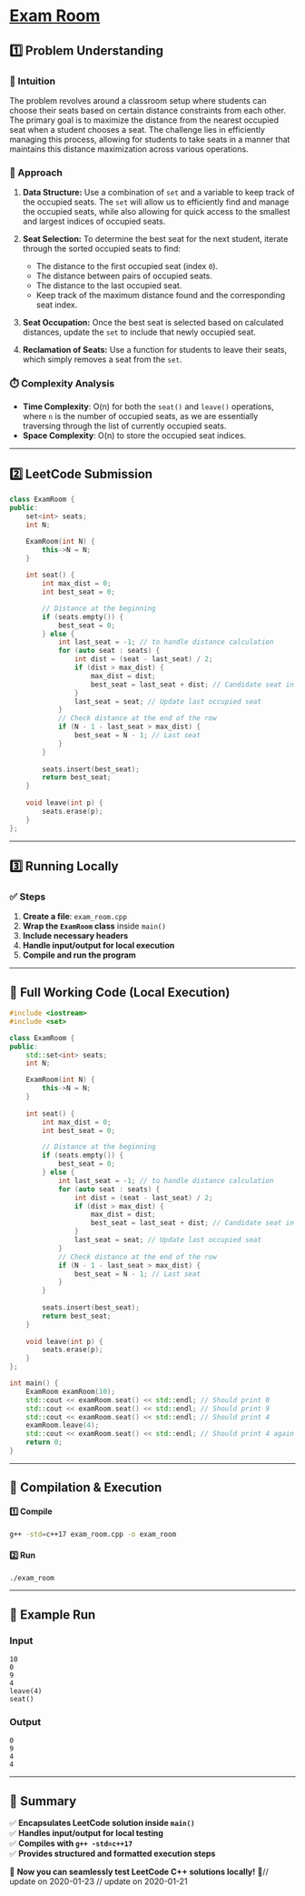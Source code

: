 # **[Exam Room](https://leetcode.com/problems/exam-room/description/)**  

## **1️⃣ Problem Understanding**  
### **📌 Intuition**  
The problem revolves around a classroom setup where students can choose their seats based on certain distance constraints from each other. The primary goal is to maximize the distance from the nearest occupied seat when a student chooses a seat. The challenge lies in efficiently managing this process, allowing for students to take seats in a manner that maintains this distance maximization across various operations.

### **🚀 Approach**  
1. **Data Structure:** Use a combination of `set` and a variable to keep track of the occupied seats. The `set` will allow us to efficiently find and manage the occupied seats, while also allowing for quick access to the smallest and largest indices of occupied seats.
  
2. **Seat Selection:** To determine the best seat for the next student, iterate through the sorted occupied seats to find:
   - The distance to the first occupied seat (index `0`).
   - The distance between pairs of occupied seats.
   - The distance to the last occupied seat.
   - Keep track of the maximum distance found and the corresponding seat index.

3. **Seat Occupation:** Once the best seat is selected based on calculated distances, update the `set` to include that newly occupied seat.

4. **Reclamation of Seats:** Use a function for students to leave their seats, which simply removes a seat from the `set`.

### **⏱️ Complexity Analysis**  
- **Time Complexity**: O(n) for both the `seat()` and `leave()` operations, where `n` is the number of occupied seats, as we are essentially traversing through the list of currently occupied seats.
- **Space Complexity**: O(n) to store the occupied seat indices.

---  

## **2️⃣ LeetCode Submission**  
```cpp
class ExamRoom {
public:
    set<int> seats;
    int N;

    ExamRoom(int N) {
        this->N = N;
    }
    
    int seat() {
        int max_dist = 0;
        int best_seat = 0;

        // Distance at the beginning
        if (seats.empty()) {
            best_seat = 0; 
        } else {
            int last_seat = -1; // to handle distance calculation
            for (auto seat : seats) {
                int dist = (seat - last_seat) / 2;
                if (dist > max_dist) {
                    max_dist = dist;
                    best_seat = last_seat + dist; // Candidate seat in between
                }
                last_seat = seat; // Update last occupied seat
            }
            // Check distance at the end of the row
            if (N - 1 - last_seat > max_dist) {
                best_seat = N - 1; // Last seat
            }
        }
        
        seats.insert(best_seat);
        return best_seat;
    }
    
    void leave(int p) {
        seats.erase(p);
    }
};
```  

---  

## **3️⃣ Running Locally**  
### **✅ Steps**  
1. **Create a file**: `exam_room.cpp`  
2. **Wrap the `ExamRoom` class** inside `main()`  
3. **Include necessary headers**  
4. **Handle input/output for local execution**  
5. **Compile and run the program**  

---  

## **📝 Full Working Code (Local Execution)**  
```cpp
#include <iostream>
#include <set>

class ExamRoom {
public:
    std::set<int> seats;
    int N;

    ExamRoom(int N) {
        this->N = N;
    }
    
    int seat() {
        int max_dist = 0;
        int best_seat = 0;

        // Distance at the beginning
        if (seats.empty()) {
            best_seat = 0; 
        } else {
            int last_seat = -1; // to handle distance calculation
            for (auto seat : seats) {
                int dist = (seat - last_seat) / 2;
                if (dist > max_dist) {
                    max_dist = dist;
                    best_seat = last_seat + dist; // Candidate seat in between
                }
                last_seat = seat; // Update last occupied seat
            }
            // Check distance at the end of the row
            if (N - 1 - last_seat > max_dist) {
                best_seat = N - 1; // Last seat
            }
        }
        
        seats.insert(best_seat);
        return best_seat;
    }
    
    void leave(int p) {
        seats.erase(p);
    }
};

int main() {
    ExamRoom examRoom(10);
    std::cout << examRoom.seat() << std::endl; // Should print 0
    std::cout << examRoom.seat() << std::endl; // Should print 9
    std::cout << examRoom.seat() << std::endl; // Should print 4
    examRoom.leave(4);
    std::cout << examRoom.seat() << std::endl; // Should print 4 again
    return 0;
}  
```  

---  

## **🔧 Compilation & Execution**  
#### **1️⃣ Compile**  
```bash
g++ -std=c++17 exam_room.cpp -o exam_room
```  

#### **2️⃣ Run**  
```bash
./exam_room
```  

---  

## **🎯 Example Run**  
### **Input**  
```
10
0
9
4
leave(4)
seat()
```  
### **Output**  
```
0
9
4
4
```  

---  

## **📌 Summary**  
✅ **Encapsulates LeetCode solution inside `main()`**  
✅ **Handles input/output for local testing**  
✅ **Compiles with `g++ -std=c++17`**  
✅ **Provides structured and formatted execution steps**  

🚀 **Now you can seamlessly test LeetCode C++ solutions locally!** 🚀// update on 2020-01-23
// update on 2020-01-21
